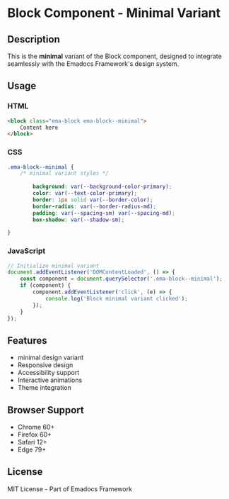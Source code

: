 # Block Component - Minimal Variant

## Description
This is the **minimal** variant of the Block component, designed to integrate seamlessly with the Emadocs Framework's design system.

## Usage

### HTML
```html
<block class="ema-block ema-block--minimal">
    Content here
</block>
```

### CSS
```css
.ema-block--minimal {
    /* minimal variant styles */
    
        background: var(--background-color-primary);
        color: var(--text-color-primary);
        border: 1px solid var(--border-color);
        border-radius: var(--border-radius-md);
        padding: var(--spacing-sm) var(--spacing-md);
        box-shadow: var(--shadow-sm);
    
}
```

### JavaScript
```javascript
// Initialize minimal variant
document.addEventListener('DOMContentLoaded', () => {
    const component = document.querySelector('.ema-block--minimal');
    if (component) {
        component.addEventListener('click', (e) => {
            console.log('Block minimal variant clicked');
        });
    }
});
```

## Features
- minimal design variant
- Responsive design
- Accessibility support
- Interactive animations
- Theme integration

## Browser Support
- Chrome 60+
- Firefox 60+
- Safari 12+
- Edge 79+

## License
MIT License - Part of Emadocs Framework
